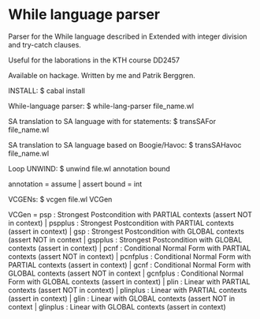 While language parser
=====================

Parser for the While language described in 
Extended with integer division and try-catch clauses.

Useful for the laborations in the KTH course DD2457 

Available on hackage. Written by me and Patrik Berggren.


INSTALL: $ cabal install

While-language parser: $ while-lang-parser file_name.wl

SA translation to SA language with for statements: $ transSAFor file_name.wl

SA translation to SA language based on Boogie/Havoc: $ transSAHavoc file_name.wl

Loop UNWIND: $ unwind file.wl annotation bound

annotation  = assume | assert
bound       = int

VCGENs: $ vcgen file.wl VCGen

VCGen = psp       : Strongest Postcondition with PARTIAL contexts (assert NOT in context)
      | pspplus   : Strongest Postcondition with PARTIAL contexts (assert in context)
      | gsp       : Strongest Postcondition with GLOBAL contexts  (assert NOT in context
      | gspplus   : Strongest Postcondition with GLOBAL contexts  (assert in context)
      | pcnf      : Conditional Normal Form with PARTIAL contexts (assert NOT in context)
      | pcnfplus  : Conditional Normal Form with PARTIAL contexts (assert in context)
      | gcnf      : Conditional Normal Form with GLOBAL contexts  (assert NOT in context
      | gcnfplus  : Conditional Normal Form with GLOBAL contexts  (assert in context)
      | plin      : Linear with PARTIAL contexts                  (assert NOT in context)
      | plinplus  : Linear with PARTIAL contexts                  (assert in context)
      | glin      : Linear with GLOBAL contexts                   (assert NOT in context
      | glinplus  : Linear with GLOBAL contexts                   (assert in context)